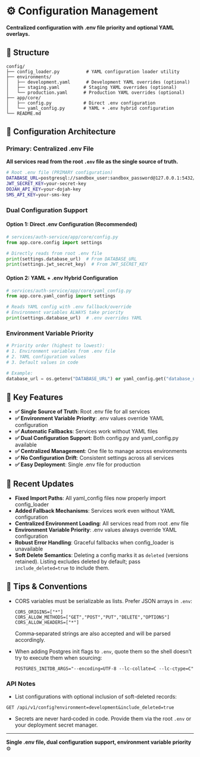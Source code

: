 # ⚙️ Configuration Management

**Centralized configuration with .env file priority and optional YAML overlays.**

## 📁 Structure

```
config/
├── config_loader.py          # YAML configuration loader utility
├── environments/
│   ├── development.yaml      # Development YAML overrides (optional)
│   ├── staging.yaml         # Staging YAML overrides (optional)
│   └── production.yaml      # Production YAML overrides (optional)
├── app/core/
│   ├── config.py            # Direct .env configuration
│   └── yaml_config.py       # YAML + .env hybrid configuration
└── README.md
```

## 🔧 Configuration Architecture

### Primary: Centralized .env File
**All services read from the root `.env` file as the single source of truth.**

```bash
# Root .env file (PRIMARY configuration)
DATABASE_URL=postgresql://sandbox_user:sandbox_password@127.0.0.1:5432/sandbox_platform
JWT_SECRET_KEY=your-secret-key
DOJAH_API_KEY=your-dojah-key
SMS_API_KEY=your-sms-key
```

### Dual Configuration Support

#### Option 1: Direct .env Configuration (Recommended)
```python
# services/auth-service/app/core/config.py
from app.core.config import settings

# Directly reads from root .env file
print(settings.database_url)  # From DATABASE_URL
print(settings.jwt_secret_key)  # From JWT_SECRET_KEY
```

#### Option 2: YAML + .env Hybrid Configuration
```python
# services/auth-service/app/core/yaml_config.py
from app.core.yaml_config import settings

# Reads YAML config with .env fallback/override
# Environment variables ALWAYS take priority
print(settings.database_url)  # .env overrides YAML
```

### Environment Variable Priority
```python
# Priority order (highest to lowest):
# 1. Environment variables from .env file
# 2. YAML configuration values
# 3. Default values in code

# Example:
database_url = os.getenv("DATABASE_URL") or yaml_config.get("database_url") or "default_url"
```

## 🎯 Key Features

- **✅ Single Source of Truth**: Root .env file for all services
- **✅ Environment Variable Priority**: .env values override YAML configuration
- **✅ Automatic Fallbacks**: Services work without YAML files
- **✅ Dual Configuration Support**: Both config.py and yaml_config.py available
- **✅ Centralized Management**: One file to manage across environments
- **✅ No Configuration Drift**: Consistent settings across all services
- **✅ Easy Deployment**: Single .env file for production

## 🚀 Recent Updates

- **Fixed Import Paths**: All yaml_config files now properly import config_loader
- **Added Fallback Mechanisms**: Services work even without YAML configuration
- **Centralized Environment Loading**: All services read from root .env file
- **Environment Variable Priority**: .env values always override YAML configuration
- **Robust Error Handling**: Graceful fallbacks when config_loader is unavailable
- **Soft Delete Semantics**: Deleting a config marks it as `deleted` (versions retained). Listing excludes deleted by default; pass `include_deleted=true` to include them.

## 📝 Tips & Conventions

- CORS variables must be serializable as lists. Prefer JSON arrays in `.env`:

  ```env
  CORS_ORIGINS=["*"]
  CORS_ALLOW_METHODS=["GET","POST","PUT","DELETE","OPTIONS"]
  CORS_ALLOW_HEADERS=["*"]
  ```

  Comma‑separated strings are also accepted and will be parsed accordingly.

- When adding Postgres init flags to `.env`, quote them so the shell doesn’t try to execute them when sourcing:

  ```env
  POSTGRES_INITDB_ARGS="--encoding=UTF-8 --lc-collate=C --lc-ctype=C"
  ```

### API Notes

- List configurations with optional inclusion of soft-deleted records:

```http
GET /api/v1/config?environment=development&include_deleted=true
```

- Secrets are never hard‑coded in code. Provide them via the root `.env` or your deployment secret manager.

---

**Single .env file, dual configuration support, environment variable priority** ⚙️
